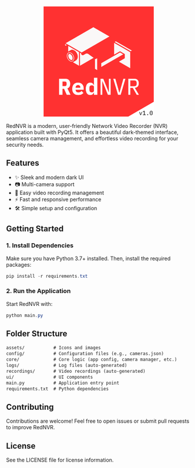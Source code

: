 <p align="center">
  <img src="assets/rednvr_v1.0.png" alt="RedNVR Screenshot" width="300"/>
</p>


RedNVR is a modern, user-friendly Network Video Recorder (NVR) application built with PyQt5. It offers a beautiful dark-themed interface, seamless camera management, and effortless video recording for your security needs.

## Features
- ✨ Sleek and modern dark UI
- 📷 Multi-camera support
- 🎥 Easy video recording management
- ⚡ Fast and responsive performance
- 🛠️ Simple setup and configuration

## Getting Started

### 1. Install Dependencies
Make sure you have Python 3.7+ installed. Then, install the required packages:
   ```powershell
   pip install -r requirements.txt
   ```

### 2. Run the Application
Start RedNVR with:
   ```powershell
   python main.py
   ```

## Folder Structure
```
assets/           # Icons and images
config/           # Configuration files (e.g., cameras.json)
core/             # Core logic (app config, camera manager, etc.)
logs/             # Log files (auto-generated)
recordings/       # Video recordings (auto-generated)
ui/               # UI components
main.py           # Application entry point
requirements.txt  # Python dependencies
```

## Contributing
Contributions are welcome! Feel free to open issues or submit pull requests to improve RedNVR.

## License
See the LICENSE file for license information.
